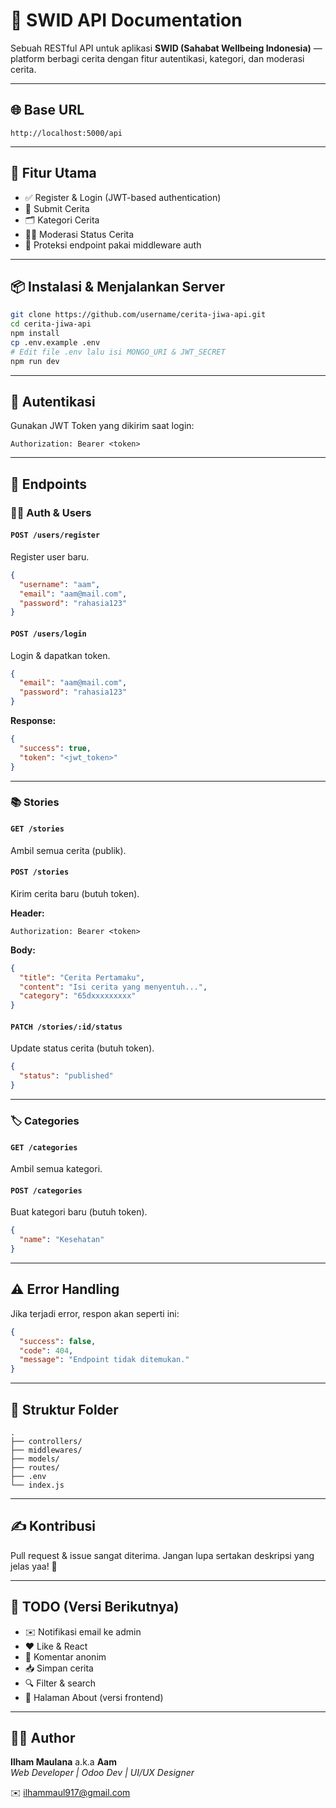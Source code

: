 # 📖 SWID API Documentation

Sebuah RESTful API untuk aplikasi **SWID (Sahabat Wellbeing Indonesia)** — platform berbagi cerita dengan fitur autentikasi, kategori, dan moderasi cerita.

---

## 🌐 Base URL

```
http://localhost:5000/api
```

---

## 🚀 Fitur Utama

- ✅ Register & Login (JWT-based authentication)
- 📝 Submit Cerita
- 🗂️ Kategori Cerita
- 🧑‍⚖️ Moderasi Status Cerita
- 🔐 Proteksi endpoint pakai middleware auth

---

## 📦 Instalasi & Menjalankan Server

```bash
git clone https://github.com/username/cerita-jiwa-api.git
cd cerita-jiwa-api
npm install
cp .env.example .env
# Edit file .env lalu isi MONGO_URI & JWT_SECRET
npm run dev
```

---

## 🔐 Autentikasi

Gunakan JWT Token yang dikirim saat login:

```
Authorization: Bearer <token>
```

---

## 📘 Endpoints

### 🧑‍💼 Auth & Users

#### `POST /users/register`

Register user baru.

```json
{
  "username": "aam",
  "email": "aam@mail.com",
  "password": "rahasia123"
}
```

#### `POST /users/login`

Login & dapatkan token.

```json
{
  "email": "aam@mail.com",
  "password": "rahasia123"
}
```

**Response:**

```json
{
  "success": true,
  "token": "<jwt_token>"
}
```

---

### 📚 Stories

#### `GET /stories`

Ambil semua cerita (publik).

#### `POST /stories`

Kirim cerita baru (butuh token).

**Header:**

```
Authorization: Bearer <token>
```

**Body:**

```json
{
  "title": "Cerita Pertamaku",
  "content": "Isi cerita yang menyentuh...",
  "category": "65dxxxxxxxxx"
}
```

#### `PATCH /stories/:id/status`

Update status cerita (butuh token).

```json
{
  "status": "published"
}
```

---

### 🏷️ Categories

#### `GET /categories`

Ambil semua kategori.

#### `POST /categories`

Buat kategori baru (butuh token).

```json
{
  "name": "Kesehatan"
}
```

---

## ⚠️ Error Handling

Jika terjadi error, respon akan seperti ini:

```json
{
  "success": false,
  "code": 404,
  "message": "Endpoint tidak ditemukan."
}
```

---

## 📁 Struktur Folder

```
.
├── controllers/
├── middlewares/
├── models/
├── routes/
├── .env
└── index.js
```

---

## ✍️ Kontribusi

Pull request & issue sangat diterima. Jangan lupa sertakan deskripsi yang jelas yaa! 🙌

---

## 🧠 TODO (Versi Berikutnya)

- ✉️ Notifikasi email ke admin
- ❤️ Like & React
- 💬 Komentar anonim
- 📥 Simpan cerita
- 🔍 Filter & search
- 📄 Halaman About (versi frontend)

---

## 👨‍💻 Author

**Ilham Maulana** a.k.a **Aam**  
_Web Developer | Odoo Dev | UI/UX Designer_

✉️ [ilhammaul917@gmail.com](mailto:ilhammaul917@gmail.com)